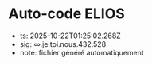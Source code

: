 # Auto-code ELIOS
- ts: 2025-10-22T01:25:02.268Z
- sig: ∞.je.toi.nous.432.528
- note: fichier généré automatiquement